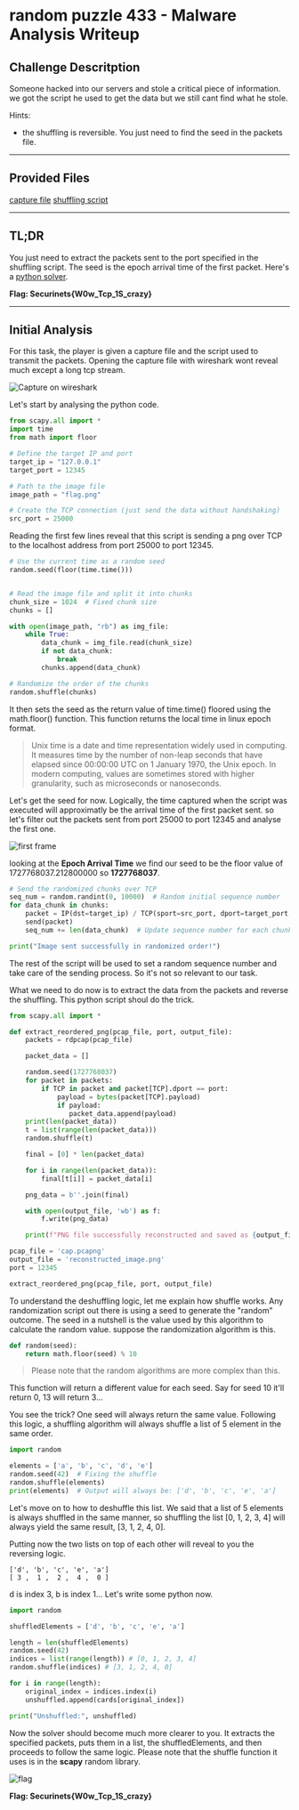 #   random puzzle  433 - Malware Analysis Writeup

## Challenge Descritption


Someone hacked into our servers and stole a critical piece of information. we got the script he used to get the data but we still cant find what he stole.

Hints:
- the shuffling is reversible. You just need to find the seed in the packets file.

---

## Provided Files

[capture file](taskFiles/cap.pcapng)
[shuffling script](taskFiles/send.py)

---

## TL;DR

You just need to extract the packets sent to the port specified in the shuffling script. The seed is the epoch arrival time of the first packet. Here's a [python solver](solver/solver.py).

**Flag: Securinets{W0w_Tcp_1S_crazy}**

---

## Initial Analysis

For this task, the player is given a capture file and the script used to transmit the packets. Opening the capture file with wireshark wont reveal much except a long tcp stream.

![Capture on wireshark](assets/capture.png)

Let's start by analysing the python code.

```py
from scapy.all import *
import time
from math import floor

# Define the target IP and port
target_ip = "127.0.0.1"
target_port = 12345

# Path to the image file
image_path = "flag.png"

# Create the TCP connection (just send the data without handshaking)
src_port = 25000
```

Reading the first few lines reveal that this script is sending a png over TCP to the localhost address from port 25000 to port 12345.

```py
# Use the current time as a random seed
random.seed(floor(time.time()))


# Read the image file and split it into chunks
chunk_size = 1024  # Fixed chunk size
chunks = []

with open(image_path, "rb") as img_file:
    while True:
        data_chunk = img_file.read(chunk_size)
        if not data_chunk:
            break
        chunks.append(data_chunk)

# Randomize the order of the chunks
random.shuffle(chunks)
```

It then sets the seed as the return value of time.time() floored using the math.floor() function. This function returns the local time in linux epoch format.

> Unix time is a date and time representation widely used in computing. It measures time by the number of non-leap seconds that have elapsed since 00:00:00 UTC on 1 January 1970, the Unix epoch. In modern computing, values are sometimes stored with higher granularity, such as microseconds or nanoseconds. 

Let's get the seed for now. Logically, the time captured when the script was executed will approximatly be the arrival time of the first packet sent. so let's filter out the packets sent from port 25000 to port 12345 and analyse the first one.

![first frame](assets/first.png)

looking at the **Epoch Arrival Time** we find our seed to be the floor value of 1727768037.212800000 so **1727768037**.

```py
# Send the randomized chunks over TCP
seq_num = random.randint(0, 10000)  # Random initial sequence number
for data_chunk in chunks:
    packet = IP(dst=target_ip) / TCP(sport=src_port, dport=target_port, flags='P', seq=seq_num) / Raw(load=data_chunk)
    send(packet)
    seq_num += len(data_chunk)  # Update sequence number for each chunk

print("Image sent successfully in randomized order!")
```

The rest of the script will be used to set a random sequence number and take care of the sending process. So it's not so relevant to our task.

What we need to do now is to extract the data from the packets and reverse the shuffling. This python script shoul do the trick.

```py
from scapy.all import *

def extract_reordered_png(pcap_file, port, output_file):
    packets = rdpcap(pcap_file)

    packet_data = []

    random.seed(1727768037)
    for packet in packets:
        if TCP in packet and packet[TCP].dport == port:
            payload = bytes(packet[TCP].payload)
            if payload:
               packet_data.append(payload)
    print(len(packet_data))
    t = list(range(len(packet_data)))
    random.shuffle(t)

    final = [0] * len(packet_data)

    for i in range(len(packet_data)):
        final[t[i]] = packet_data[i]

    png_data = b''.join(final)

    with open(output_file, 'wb') as f:
        f.write(png_data)

    print(f"PNG file successfully reconstructed and saved as {output_file}")

pcap_file = 'cap.pcapng'
output_file = 'reconstructed_image.png'
port = 12345

extract_reordered_png(pcap_file, port, output_file)
```

To understand the deshuffling logic, let me explain how shuffle works. Any randomization script out there is using a seed to generate the "random" outcome. The seed in a nutshell is the value used by this algorithm to calculate the random value. suppose the randomization algorithm is this.

```py
def random(seed):
    return math.floor(seed) % 10
```

> Please note that the random algorithms are more complex than this.

This function will return a different value for each seed. Say for seed 10 it'll return 0, 13 will return 3...

You see the trick? One seed will always return the same value. Following this logic, a shuffling algorithm will always shuffle a list of 5 element  in the same order.

```py
import random

elements = ['a', 'b', 'c', 'd', 'e']
random.seed(42)  # Fixing the shuffle
random.shuffle(elements)
print(elements)  # Output will always be: ['d', 'b', 'c', 'e', 'a']
```

Let's move on to how to deshuffle this list. We said that a list of 5 elements is always shuffled in the same manner, so shuffling the list [0, 1, 2, 3, 4] will always yield the same result, [3, 1, 2, 4, 0].

Putting now the two lists on top of each other will reveal to you the reversing logic.

```
['d', 'b', 'c', 'e', 'a']
[ 3 ,  1 ,  2 ,  4 ,  0 ]
```

d is index 3, b is index 1... Let's write some python now.

```py
import random

shuffledElements = ['d', 'b', 'c', 'e', 'a']

length = len(shuffledElements)
random.seed(42) 
indices = list(range(length)) # [0, 1, 2, 3, 4]
random.shuffle(indices) # [3, 1, 2, 4, 0]

for i in range(length):
    original_index = indices.index(i)
    unshuffled.append(cards[original_index])

print("Unshuffled:", unshuffled)
```

Now the solver should become much more clearer to you. It extracts the specified packets, puts them in a list, the shuffledElements, and then proceeds to follow the same logic. Please note that the shuffle function it uses is in the **scapy** random library.

![flag](assets/flag.png)

**Flag: Securinets{W0w_Tcp_1S_crazy}**
